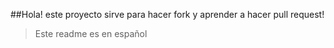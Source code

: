 ##Hola! este proyecto sirve para hacer fork y aprender a hacer pull request! 

> Este readme es en español
